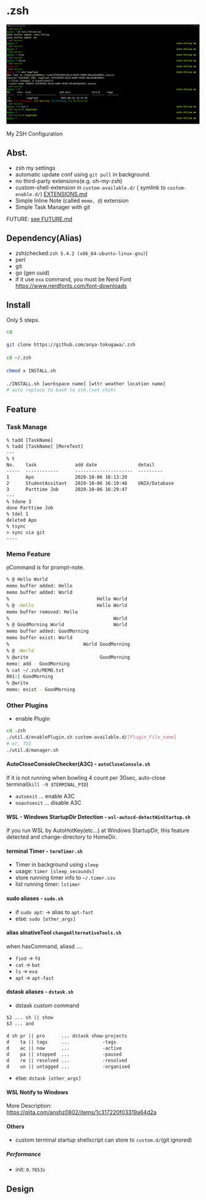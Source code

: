 # .zsh

![zsh design](assets/zsh.png)

My ZSH Configuration

## Abst.

- zsh my settings
- automatic update conf using `git pull` in background.
- no third-party extensions(e.g. oh-my-zsh)
- custom-shell-extension in `custom-available.d/` ( symlink to `custom-enable.d/`) [EXTENSIONS.md](EXTENSIONS.md)
- Simple Inline Note (called `memo, @`)  extension
- Simple Task Manager with git

FUTURE: [see FUTURE.md](FUTURE.md)

## Dependency(Alias)

- zsh(checked:`zsh 5.4.2 (x86_64-ubuntu-linux-gnu)`)
- perl
- git
- go (gen uuid)
- if it use `exa` command, you must be Nerd Font https://www.nerdfonts.com/font-downloads

## Install

Only 5 steps.

```sh
cd

git clone https://github.com/anya-tokugawa/.zsh

cd ~/.zsh

chmod x INSTALL.sh

./INSTALL.sh [workspace name] [wttr weather location name]
# auto replace to bash to zsh.(not chsh)
```

## Feature

### Task Manage

```
% tadd [TaskName]
% tadd [TaskName] [MoreText]
---
% t
No.    task              add date               detail
-----  ------------      ---------------------  ---------
1      Apo               2020-10-06 16:13:20
2      StudentAssitant   2020-10-06 16:19:48    UNIX/Database
3      Parttime Job      2020-10-06 16:29:47
---
% tdone 3
done Parttime Job
% tdel 1
deleted Apo
% tsync
> sync via git
----
```

### Memo Feature

`@`Command is for prompt-note.

```sh
% @ Hello World
memo buffer added: Hello
memo buffer added: World
%                                Hello World
% @ -Hello                       Hello World
memo buffer removed: Hello
%                                      World
% @ GoodMorning World                  World
memo buffer added: GoodMorning
memo buffer exist: World
%                           World GoodMorning
% @ -World
% @write                          GoodMorning
memo: add - GoodMorning
% cat ~/.zsh/MEMO.txt
001:| GoodMorning
% @write
memo: exist - GoodMorning
```

### Other Plugins

- enable Plugin

```sh
cd .zsh
./util.d/enablePlugin.sh custom-available.d/[Plugin_File_name]
# or, TUI
./util.d/manager.sh
```

#### AutoCloseConsoleChecker(A3C) - `autoCloseConsole.sh`

If it is not running when bowling 4 count per 30sec,
auto-close terminal(`kill -9 $TERMINAL_PID`)

- `autoexit` ... enable A3C
- `noautoexit` ... disable A3C

#### WSL - Windows StartupDir Detection - `wsl-autocd-detectWinStartup.sh`

If you run WSL by AutoHotKey(etc...) at Windows StartupDir,
this feature detected and change-directory to HomeDir.

#### terminal Timer - `termTimer.sh`

- Timer in background using `sleep`
- usage: `timer [sleep_secounds]`
- store running timer info to `~/.timer.csv`
- list running timer: `lstimer`

#### sudo aliases - `sudo.sh`

- if `sudo apt`: -> alias to `apt-fast`
- else: `sudo [other_args]`

#### alias alnativeTool `changeAlternativeTools.sh`

when hasCommand, aliasd ....

- `find` -> `fd`
- `cat`  -> `bat`
- `ls`   -> `exa`
- `apt`  -> `apt-fast`

#### dstask aliases - `dstask.sh`

- dstask custom command

```
$2 ... sh || show
$3 ... and

d sh pr || pro      ... dstask show-projects
d    ta || tags     ...            -tags
d    ac || now      ...            -active
d    pa || stopped  ...            -paused
d    re || resolved ...            -resolved
d    un || untagged ...            -organised
```

- else: `dstask [other_args]`

#### WSL Notify to Windows

More Description: https://qiita.com/anshz0802/items/1c317220f03319a64d2a

#### Others

- custom terminal startup shellscript can store to `custom.d/`(git ignored)

##### Performance

- init: `0.7653s`

## Design


